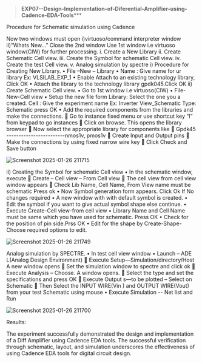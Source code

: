> **EXP07--Design-Implementation-of-Diferential-Amplifier-using-Cadence-EDA-Tools*****

Procedure for Schematic simulation using Cadence

Now two windows must open i)virtuoso/command interpreter window ii)”Whats New…”
Close the 2nd window
Use 1st window i.e virtuoso window(CIW) for further processing. i. Create a New Library ii. Create Schematic Cell view. iii. Create the Symbol for schematic Cell view. iv. Create the test Cell view. v. Analog simulation by spectre
i) Procedure for Creating New Library. • File –New – Library • Name : Give name for ur library Ex: VLSILAB_EXP_1 • Enable Attach to an existing technology library, Click OK • Attach the library to the technology library gpdk045.Click OK ii) Create Schematic Cell view. • Go to 1st window i.e virtuoso(CIW) • File-New-Cell view • Setup the new file form Library: Select the one you a created. Cell : Give the experiment name Ex: Inverter View_Schematic Type: Schematic press OK • Add the required components from the libraries and make the connections.  Go to instance fixed menu or use shortcut key “I” from keypad to go instances  Click on browse. This opens the library browser  Now select the appropriate library for components like  Gpdk45 ------------------------nmos1v, pmos1v  Create Input and Output pins  Make the connections by using fixed narrow wire key  Click Check and Save button


![Screenshot 2025-01-26 211715](https://github.com/user-attachments/assets/ba5cb453-b19b-4952-a68b-578384157b72)


ii) Creating the Symbol for schematic Cell view • In the schematic window, execute  Create – Cell view – From Cell view  The cell view from cell view window appears  Check Lib Name, Cell Name, From View name must be schematic Press ok • Now Symbol generation form appears. Click Ok If No changes required • A new window with with default symbol is created. • Edit the symbol if you want to give actual symbol shape else continue. • Execute Create-Cell view-from cell view • Library Name and Cell Name must be same which you have used for schematic. Press OK • Check for the position of pin side.Prss OK • Edit for the shape by Create-Shape-Choose required options to edit.


![Screenshot 2025-01-26 211749](https://github.com/user-attachments/assets/ef9a354b-957b-4693-a66b-4942a05811fa)


Analog simulation by SPECTRE. • In test cell view window • Launch – ADE L(Analog Design Environment)  Execute Setup—Simulation/directory/Host A new window opens  Set the simulation window to spectre and click ok  Execute Analysis – Choose. A window opens.  Select the type and set the specifications and press OK  Execute Output s—to be plotted – Select on Schematic  Then Select the INPUT WIRE(Vin ) and OUTPUT WIRE(Vout) from your test Schematic using mouse • Execute Simulation -- Net list and Run


![Screenshot 2025-01-26 211700](https://github.com/user-attachments/assets/e6c0bc65-9f54-4687-8ee0-d6ed7dac5e73)


Results:

The experiment successfully demonstrated the design and implementation of a Diff Amplifier using Cadence EDA tools.
The successful verification through schematic, layout, and simulation underscores the effectiveness of using Cadence EDA tools for digital circuit design.
